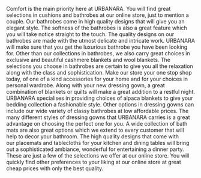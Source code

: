 Comfort is the main priority here at URBANARA. You will find great selections in cushions and bathrobes at our online store, just to mention a couple. Our bathrobes come in high quality designs that will give you an elegant style. The softness of the bathrobes is also a great feature which you will take notice straight to the touch. The quality designs on our bathrobes are made with the utmost delicate and intricate work. URBANARA will make sure that you get the luxurious bathrobe you have been looking for. Other than our collections in bathrobes, we also carry great choices in exclusive and beautiful cashmere blankets and wool blankets. The selections you choose in bathrobes are certain to give you all the relaxation along with the class and sophistication. Make our store your one stop shop today, of one of a kind accessories for your home and for your choices in personal wardrobe. Along with your new dressing gown, a great combination of blankets or quilts will make a great addition to a restful night. URBANARA specialises in providing choices of alpaca blankets to give your bedding collection a fashionable style. Other options in dressing gowns can include our wide variety of classy bathrobes at low affordable prices. The many different styles of dressing gowns that URBANARA carries is a great advantage on choosing the perfect one for you. A wide collection of bath mats are also great options which we extend to every customer that will help to decor your bathroom. The high quality designs that come with our placemats and tablecloths for your kitchen and dining tables will bring out a sophisticated ambiance, wonderful for entertaining a dinner party. These are just a few of the selections we offer at our online store. You will quickly find other preferences to your liking at our online store at great cheap prices with only the best quality.
